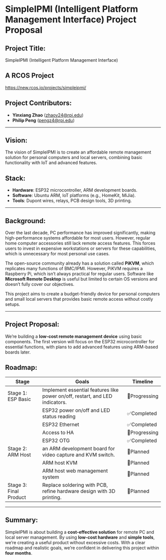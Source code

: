 # SimpleIPMI (Intelligent Platform Management Interface) Project Proposal

## Project Title:
SimpleIPMI (Intelligent Platform Management Interface)

## A RCOS Project
https://new.rcos.io/projects/simpleipmi/

## Project Contributors:
- **Yinxiang Zhao** (zhaoy24@rpi.edu)
- **Philip Peng** (pengz4@rpi.edu)

---

## Vision:
The vision of SimpleIPMI is to create an affordable remote management solution for personal computers and local servers, combining basic functionality with IoT and advanced features.

## Stack:
- **Hardware**: ESP32 microcontroller, ARM development boards.
- **Software**: Ubuntu ARM, IoT platforms (e.g., HomeKit, MiJia).
- **Tools**: Dupont wires, relays, PCB design tools, 3D printing.

---

## Background:
Over the last decade, PC performance has improved significantly, making high-performance systems affordable for most users. However, regular home computer accessories still lack remote access features. This forces users to invest in expensive workstations or servers for these capabilities, which is unnecessary for most personal use cases.

The open-source community already has a solution called **PiKVM**, which replicates many functions of BMC/IPMI. However, PiKVM requires a Raspberry Pi, which isn’t always practical for regular users. Software like **Microsoft Remote Desktop** is useful but limited to certain OS versions and doesn’t fully cover our objectives.

This project aims to create a budget-friendly device for personal computers and small local servers that provides basic remote access without costly setups.

---

## Project Proposal:
We’re building a **low-cost remote management device** using basic components. The first version will focus on the ESP32 microcontroller for essential functions, with plans to add advanced features using ARM-based boards later.

## Roadmap:

| Stage | Goals | Timeline |
|--------|-----------------|------------------------------------------------------------------------------------------------|
|   Stage 1: ESP Basic     | Implement essential features like power on/off, restart, and LED indicators. |  🔄Progressing |
|                          |  ESP32 power on/off and LED status reading                                   |  ✅Completed   |
|                          |  ESP32 Ethernet                                                              |  ✅Completed   |
|                          |  Access to HA                                                                |  🔄Progressing |
|                          |  ESP32 OTG                                                                   |  ✅Completed   |
|   Stage 2: ARM Host      |  an ARM development board for video capture and KVM switch.                  |  📅Planned     |
|                          |  ARM host KVM                                                                |  📅Planned     |
|                          |  ARM host web management system                                              |  📅Planned     |
|   Stage 3: Final Product | Replace soldering with PCB, refine hardware design with 3D printing.         |  📅Planned     |

---

## Summary:
SimpleIPMI is about building a **cost-effective solution** for remote PC and local server management. By using **low-cost hardware** and **simple tools**, we’re creating a useful product without excessive costs. With a clear roadmap and realistic goals, we’re confident in delivering this project within **four months**.
